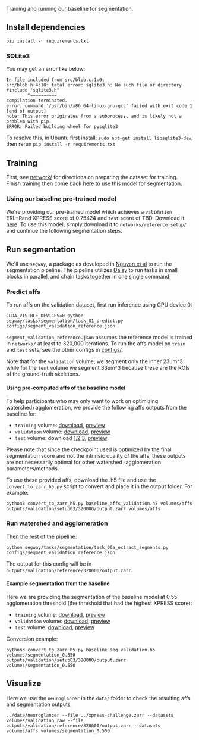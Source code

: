 
Training and running our baseline for segmentation.

## Install dependencies

`pip install -r requirements.txt`

### SQLite3
You may get an error like below:
```
In file included from src/blob.c:1:0:
src/blob.h:4:10: fatal error: sqlite3.h: No such file or directory
#include "sqlite3.h"
        ^~~~~~~~~~~
compilation terminated.
error: command '/usr/bin/x86_64-linux-gnu-gcc' failed with exit code 1
[end of output]
note: This error originates from a subprocess, and is likely not a problem with pip.
ERROR: Failed building wheel for pysqlite3
```

To resolve this, in Ubuntu first install: `sudo apt-get install libsqlite3-dev`, then rerun `pip install -r requirements.txt`

## Training

First, see [network/](network/) for directions on preparing the dataset for training. Finish training then come back here to use this model for segmentation.

### Using our baseline pre-trained model

We're providing our pre-trained model which achieves a `validation` ERL+Rand XPRESS score of 0.75424 and `test` score of TBD. Download it [here](https://github.com/htem/xpress-challenge-files/releases/download/baseline/model_checkpoint_320000). To use this model, simply download it to `networks/reference_setup/` and continue the following segmentation steps.

## Run segmentation

We'll use `segway`, a package as developed in [Nguyen et al](https://www.nature.com/articles/s41586-022-05471-w) to run the segmentation pipeline. The pipeline utilizes [Daisy](https://github.com/funkelab/daisy/) to run tasks in small blocks in parallel, and chain tasks together in one single command.

### Predict affs

To run affs on the validation dataset, first run inference using GPU device 0:
```
CUDA_VISIBLE_DEVICES=0 python segway/tasks/segmentation/task_01_predict.py configs/segment_validation_reference.json
```

`segment_validation_reference.json` assumes the reference model is trained in `networks/` at least to 320,000 iterations. To run the affs model on `train` and `test` sets, see the other configs in [configs/](configs/).

Note that for the `validation` volume, we segment only the inner 23um^3 while for the `test` volume we segment 33um^3 because these are the ROIs of the ground-truth skeletons.

#### Using pre-computed affs of the baseline model

To help participants who may only want to work on optimizing watershed+agglomeration, we provide the following affs outputs from the baseline for:
- `training` volume: [download](https://github.com/htem/xpress-challenge-files/releases/download/baseline/baseline_affs_training.h5), [preview](https://neuroglancer-demo.appspot.com/#!%7B%22dimensions%22:%7B%22x%22:%5B3.3e-8%2C%22m%22%5D%2C%22y%22:%5B3.3e-8%2C%22m%22%5D%2C%22z%22:%5B3.3e-8%2C%22m%22%5D%7D%2C%22position%22:%5B614.39697265625%2C575.5819091796875%2C598.5%5D%2C%22crossSectionScale%22:1.6989323086185522%2C%22projectionOrientation%22:%5B-0.527566134929657%2C0.579612672328949%2C-0.5048351287841797%2C0.3617522418498993%5D%2C%22projectionScale%22:2048%2C%22layers%22:%5B%7B%22type%22:%22image%22%2C%22source%22:%22precomputed://gs://lee-pacureanu_data-exchange_us-storage/xray-challenge/training-raw%22%2C%22tab%22:%22source%22%2C%22name%22:%22training-raw%22%7D%2C%7B%22type%22:%22segmentation%22%2C%22source%22:%22precomputed://gs://lee-pacureanu_data-exchange_us-storage/xray-challenge/xpress-training-voxel-labels%22%2C%22tab%22:%22source%22%2C%22name%22:%22xpress-training-voxel-labels%22%2C%22visible%22:false%7D%2C%7B%22type%22:%22segmentation%22%2C%22source%22:%22precomputed://https://catmaid3.hms.harvard.edu/cb2o2/staged_alignment_v3/delete_me/ng_skeletons/cutout5_230123%22%2C%22tab%22:%22source%22%2C%22segments%22:%5B%221%22%5D%2C%22segmentQuery%22:%221%22%2C%22name%22:%22gt_skeletons%22%7D%2C%7B%22type%22:%22image%22%2C%22source%22:%22precomputed://gs://lee-pacureanu_data-exchange_us-storage/xray-challenge/precomputed/baseline_training_affs%22%2C%22tab%22:%22source%22%2C%22channelDimensions%22:%7B%22c%5E%22:%5B1%2C%22%22%5D%7D%2C%22name%22:%22baseline_affs%22%7D%5D%2C%22showSlices%22:false%2C%22selectedLayer%22:%7B%22layer%22:%22baseline_affs%22%7D%2C%22layout%22:%22xy%22%7D)
- `validation` volume: [download](https://github.com/htem/xpress-challenge-files/releases/download/baseline/baseline_affs_validation.h5), [preview](https://neuroglancer-demo.appspot.com/#!%7B%22dimensions%22:%7B%22x%22:%5B3.3e-8%2C%22m%22%5D%2C%22y%22:%5B3.3e-8%2C%22m%22%5D%2C%22z%22:%5B3.3e-8%2C%22m%22%5D%7D%2C%22position%22:%5B600.2473754882812%2C600.5645751953125%2C552.5%5D%2C%22crossSectionScale%22:0.8228346580560184%2C%22projectionOrientation%22:%5B-0.7071067690849304%2C0%2C0%2C0.7071067690849304%5D%2C%22projectionScale%22:1571.2377855505529%2C%22layers%22:%5B%7B%22type%22:%22image%22%2C%22source%22:%7B%22url%22:%22precomputed://gs://lee-pacureanu_data-exchange_us-storage/xray-challenge/validation-raw%22%2C%22subsources%22:%7B%22default%22:true%2C%22bounds%22:true%7D%2C%22enableDefaultSubsources%22:false%7D%2C%22tab%22:%22source%22%2C%22name%22:%22raw%22%7D%2C%7B%22type%22:%22segmentation%22%2C%22source%22:%22precomputed://https://catmaid3.hms.harvard.edu/cb2o2/staged_alignment_v3/delete_me/ng_skeletons/cutout4_230123%22%2C%22tab%22:%22source%22%2C%22segments%22:%5B%221%22%5D%2C%22segmentQuery%22:%221%22%2C%22name%22:%22skeletons_gt%22%7D%2C%7B%22type%22:%22image%22%2C%22source%22:%22precomputed://gs://lee-pacureanu_data-exchange_us-storage/xray-challenge/precomputed/baseline_validation_affs%22%2C%22tab%22:%22source%22%2C%22channelDimensions%22:%7B%22c%5E%22:%5B1%2C%22%22%5D%7D%2C%22name%22:%22baseline_affs%22%7D%5D%2C%22showSlices%22:false%2C%22selectedLayer%22:%7B%22layer%22:%22baseline_affs%22%7D%2C%22layout%22:%22xy%22%7D)
- `test` volume: download [1](https://github.com/htem/xpress-challenge-files/releases/download/baseline/baseline_affs_test.h5.z01),[2](https://github.com/htem/xpress-challenge-files/releases/download/baseline/baseline_affs_test.h5.z02),[3](https://github.com/htem/xpress-challenge-files/releases/download/baseline/baseline_affs_test.h5.zip), [preview](https://neuroglancer-demo.appspot.com/#!%7B%22dimensions%22:%7B%22x%22:%5B3.3e-8%2C%22m%22%5D%2C%22y%22:%5B3.3e-8%2C%22m%22%5D%2C%22z%22:%5B3.3e-8%2C%22m%22%5D%7D%2C%22position%22:%5B619.7257690429688%2C581.660888671875%2C618.5%5D%2C%22crossSectionScale%22:1.8221188003905098%2C%22projectionScale%22:2048%2C%22layers%22:%5B%7B%22type%22:%22image%22%2C%22source%22:%22precomputed://gs://lee-pacureanu_data-exchange_us-storage/xray-challenge/test-raw%22%2C%22tab%22:%22source%22%2C%22name%22:%22test-raw%22%7D%2C%7B%22type%22:%22image%22%2C%22source%22:%22precomputed://gs://lee-pacureanu_data-exchange_us-storage/xray-challenge/precomputed/baseline_test_affs%22%2C%22tab%22:%22source%22%2C%22channelDimensions%22:%7B%22c%5E%22:%5B1%2C%22%22%5D%7D%2C%22name%22:%22baseline_affs%22%7D%5D%2C%22selectedLayer%22:%7B%22layer%22:%22baseline_affs%22%7D%2C%22layout%22:%22xy%22%7D)

Please note that since the checkpoint used is optimized by the final segmentation score and not the intrinsic quality of the affs, these outputs are not necessarily optimal for other watershed+agglomeration parameters/methods.

To use these provided affs, download the .h5 file and use the `convert_to_zarr_h5.py` script to convert and place it in the output folder. For example:
```
python3 convert_to_zarr_h5.py baseline_affs_validation.h5 volumes/affs outputs/validation/setup03/320000/output.zarr volumes/affs
```

### Run watershed and agglomeration

Then the rest of the pipeline:
```
python segway/tasks/segmentation/task_06a_extract_segments.py configs/segment_validation_reference.json
```

The output for this config will be in `outputs/validation/reference/320000/output.zarr`.

#### Example segmentation from the baseline

Here we are providing the segmentation of the baseline model at 0.55 agglomeration threshold (the threshold that had the highest XPRESS score):
- `training` volume: [download](https://github.com/htem/xpress-challenge-files/releases/download/baseline/baseline_seg_training.h5), [preview](https://neuroglancer-demo.appspot.com/#!%7B%22dimensions%22:%7B%22x%22:%5B3.3e-8%2C%22m%22%5D%2C%22y%22:%5B3.3e-8%2C%22m%22%5D%2C%22z%22:%5B3.3e-8%2C%22m%22%5D%7D%2C%22position%22:%5B598.1517333984375%2C597.8560180664062%2C597.5%5D%2C%22crossSectionScale%22:0.9323938199059493%2C%22projectionOrientation%22:%5B-0.527566134929657%2C0.579612672328949%2C-0.5048351287841797%2C0.3617522418498993%5D%2C%22projectionScale%22:2048%2C%22layers%22:%5B%7B%22type%22:%22image%22%2C%22source%22:%22precomputed://gs://lee-pacureanu_data-exchange_us-storage/xray-challenge/training-raw%22%2C%22tab%22:%22source%22%2C%22name%22:%22training-raw%22%7D%2C%7B%22type%22:%22segmentation%22%2C%22source%22:%22precomputed://gs://lee-pacureanu_data-exchange_us-storage/xray-challenge/xpress-training-voxel-labels%22%2C%22tab%22:%22source%22%2C%22name%22:%22xpress-training-voxel-labels%22%2C%22visible%22:false%7D%2C%7B%22type%22:%22segmentation%22%2C%22source%22:%22precomputed://https://catmaid3.hms.harvard.edu/cb2o2/staged_alignment_v3/delete_me/ng_skeletons/cutout5_230123%22%2C%22tab%22:%22source%22%2C%22segments%22:%5B%221%22%5D%2C%22segmentQuery%22:%221%22%2C%22name%22:%22gt_skeletons%22%7D%2C%7B%22type%22:%22image%22%2C%22source%22:%22precomputed://gs://lee-pacureanu_data-exchange_us-storage/xray-challenge/precomputed/baseline_training_affs%22%2C%22tab%22:%22source%22%2C%22channelDimensions%22:%7B%22c%5E%22:%5B1%2C%22%22%5D%7D%2C%22name%22:%22baseline_affs%22%7D%2C%7B%22type%22:%22segmentation%22%2C%22source%22:%22precomputed://gs://lee-pacureanu_data-exchange_us-storage/xray-challenge/precomputed/baseline_training_seg%22%2C%22tab%22:%22source%22%2C%22name%22:%22baseline_seg%22%7D%5D%2C%22showSlices%22:false%2C%22selectedLayer%22:%7B%22layer%22:%22baseline_seg%22%7D%2C%22layout%22:%22xy%22%7D)
- `validation` volume: [download](https://github.com/htem/xpress-challenge-files/releases/download/baseline/baseline_seg_validation.h5), [preview](https://neuroglancer-demo.appspot.com/#!%7B%22dimensions%22:%7B%22x%22:%5B3.3e-8%2C%22m%22%5D%2C%22y%22:%5B3.3e-8%2C%22m%22%5D%2C%22z%22:%5B3.3e-8%2C%22m%22%5D%7D%2C%22position%22:%5B600.2473754882812%2C600.5645751953125%2C552.5%5D%2C%22crossSectionScale%22:0.8228346580560184%2C%22projectionOrientation%22:%5B-0.7071067690849304%2C0%2C0%2C0.7071067690849304%5D%2C%22projectionScale%22:1571.2377855505529%2C%22layers%22:%5B%7B%22type%22:%22image%22%2C%22source%22:%7B%22url%22:%22precomputed://gs://lee-pacureanu_data-exchange_us-storage/xray-challenge/validation-raw%22%2C%22subsources%22:%7B%22default%22:true%2C%22bounds%22:true%7D%2C%22enableDefaultSubsources%22:false%7D%2C%22tab%22:%22source%22%2C%22name%22:%22raw%22%7D%2C%7B%22type%22:%22segmentation%22%2C%22source%22:%22precomputed://https://catmaid3.hms.harvard.edu/cb2o2/staged_alignment_v3/delete_me/ng_skeletons/cutout4_230123%22%2C%22tab%22:%22source%22%2C%22segments%22:%5B%221%22%5D%2C%22segmentQuery%22:%221%22%2C%22name%22:%22skeletons_gt%22%7D%2C%7B%22type%22:%22image%22%2C%22source%22:%22precomputed://gs://lee-pacureanu_data-exchange_us-storage/xray-challenge/precomputed/baseline_validation_affs%22%2C%22tab%22:%22source%22%2C%22channelDimensions%22:%7B%22c%5E%22:%5B1%2C%22%22%5D%7D%2C%22name%22:%22baseline_affs%22%7D%2C%7B%22type%22:%22segmentation%22%2C%22source%22:%22precomputed://gs://lee-pacureanu_data-exchange_us-storage/xray-challenge/precomputed/baseline_validation_seg%22%2C%22tab%22:%22source%22%2C%22name%22:%22baseline_seg%22%7D%5D%2C%22showSlices%22:false%2C%22selectedLayer%22:%7B%22visible%22:true%2C%22layer%22:%22baseline_validation_seg%22%7D%2C%22layout%22:%22xy%22%7D)
- `test` volume: [download](https://github.com/htem/xpress-challenge-files/releases/download/baseline/baseline_seg_test.h5), [preview](https://neuroglancer-demo.appspot.com/#!%7B%22dimensions%22:%7B%22x%22:%5B3.3e-8%2C%22m%22%5D%2C%22y%22:%5B3.3e-8%2C%22m%22%5D%2C%22z%22:%5B3.3e-8%2C%22m%22%5D%7D%2C%22position%22:%5B605.1585083007812%2C605.770751953125%2C607.5%5D%2C%22crossSectionScale%22:1.82211880039051%2C%22projectionScale%22:2048%2C%22layers%22:%5B%7B%22type%22:%22image%22%2C%22source%22:%22precomputed://gs://lee-pacureanu_data-exchange_us-storage/xray-challenge/test-raw%22%2C%22tab%22:%22source%22%2C%22name%22:%22test-raw%22%7D%2C%7B%22type%22:%22image%22%2C%22source%22:%22precomputed://gs://lee-pacureanu_data-exchange_us-storage/xray-challenge/precomputed/baseline_test_affs%22%2C%22tab%22:%22source%22%2C%22channelDimensions%22:%7B%22c%5E%22:%5B1%2C%22%22%5D%7D%2C%22name%22:%22baseline_affs%22%7D%2C%7B%22type%22:%22segmentation%22%2C%22source%22:%22precomputed://gs://lee-pacureanu_data-exchange_us-storage/xray-challenge/precomputed/baseline_test_seg%22%2C%22tab%22:%22source%22%2C%22name%22:%22baseline_seg%22%7D%5D%2C%22selectedLayer%22:%7B%22layer%22:%22baseline_seg%22%7D%2C%22layout%22:%22xy%22%7D)

Conversion example:
```
python3 convert_to_zarr_h5.py baseline_seg_validation.h5 volumes/segmentation_0.550 outputs/validation/setup03/320000/output.zarr volumes/segmentation_0.550
```

## Visualize

Here we use the `neuroglancer` in the `data/` folder to check the resulting affs and segmentation outputs.

`../data/neuroglancer --file ../xpress-challenge.zarr --datasets volumes/validation_raw --file outputs/validation/reference/320000/output.zarr --datasets volumes/affs volumes/segmentation_0.550`
